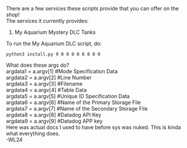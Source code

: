 There are a few services these scripts provide that you can offer on the shop!<br>
The services it currently provides:<br>
1. My Aquarium Mystery DLC Tanks<br>

To run the My Aquarium DLC script, do:<br>
```
python3 install.py 9 0 0 0 0 0 0 0 0
```
What does these args do?<br>
argdata1 = a.argv[1] #Mode Specification Data<br>
argdata2 = a.argv[2] #Line Number<br>
argdata3 = a.argv[3] #Filename<br>
argdata4 = a.argv[4] #Table Data<br>
argdata5 = a.argv[5] #Unique ID Specification Data<br>
argdata6 = a.argv[6] #Name of the Primary Storage File<br>
argdata7 = a.argv[7] #Name of the Secondary Storage File<br>
argdata8 = a.argv[8] #Datadog API Key<br>
argdata9 = a.argv[9] #Datadog APP key<br>
Here was actual docs I used to have before sys was nuked. This is kinda what everything does.<br>
-WL24<br>
